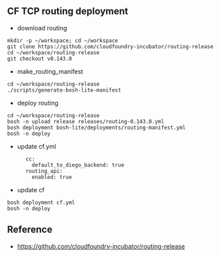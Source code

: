 ## CF TCP routing deployment

- download routing
```
mkdir -p ~/workspace; cd ~/workspace
git clone https://github.com/cloudfoundry-incubator/routing-release
cd ~/workspace/routing-release
git checkout v0.143.0
```
- make_routing_manifest
```
cd ~/workspace/routing-release
./scripts/generate-bosh-lite-manifest
```
- deploy routing
```
cd ~/workspace/routing-release
bosh -n upload release releases/routing-0.143.0.yml
bosh deployment bosh-lite/deployments/routing-manifest.yml
bosh -n deploy
```
- update cf.yml
```
      cc:
        default_to_diego_backend: true
      routing_api:
        enabled: true
```
- update cf
```
bosh deployment cf.yml
bosh -n deploy
```


## Reference
- https://github.com/cloudfoundry-incubator/routing-release

